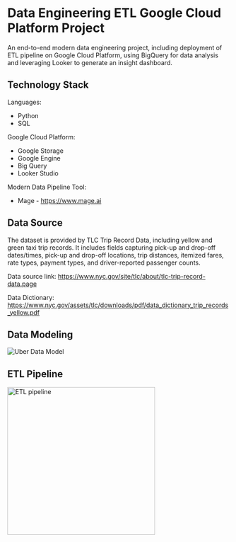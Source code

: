 
# Data Engineering ETL Google Cloud Platform Project

An end-to-end modern data engineering project, including deployment of ETL pipeline on Google Cloud Platform, using BigQuery for data analysis and leveraging Looker to generate an insight dashboard.





## Technology Stack
Languages: 
* Python
* SQL

Google Cloud Platform: 
* Google Storage
* Google Engine
* Big Query
* Looker Studio

Modern Data Pipeline Tool:
* Mage - https://www.mage.ai


## Data Source
The dataset is provided by TLC Trip Record Data, including yellow and green taxi trip records. It includes fields capturing pick-up and drop-off dates/times, pick-up and drop-off locations, trip distances, itemized fares, rate types, payment types, and driver-reported passenger counts.

Data source link: https://www.nyc.gov/site/tlc/about/tlc-trip-record-data.page

Data Dictionary: https://www.nyc.gov/assets/tlc/downloads/pdf/data_dictionary_trip_records_yellow.pdf

## Data Modeling
![Uber Data Model](https://github.com/manyuzhang1996/NYC-Uber-Data-Engineering-Project-with-Google-Cloud-Platform/assets/111943220/3b9c2377-cc26-498c-a2e7-c4c857b94b80)

## ETL Pipeline
<img width="334" alt="ETL pipeline" src="https://github.com/manyuzhang1996/NYC-Uber-Data-Engineering-Project-with-Google-Cloud-Platform/assets/111943220/2c3dbd03-4a4a-433e-9455-78527fa1831b">

